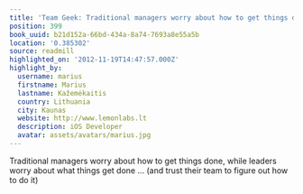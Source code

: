 ```yaml
---
title: 'Team Geek: Traditional managers worry about how to get things done, whi…'
position: 399
book_uuid: b21d152a-66bd-434a-8a74-7693a8e55a5b
location: '0.385302'
source: readmill
highlighted_on: '2012-11-19T14:47:57.000Z'
highlight_by:
  username: marius
  firstname: Marius
  lastname: Kažemėkaitis
  country: Lithuania
  city: Kaunas
  website: http://www.lemonlabs.lt
  description: iOS Developer
  avatar: assets/avatars/marius.jpg
---
```


Traditional managers worry about how to get things done, while leaders worry about what things get done … (and trust their team to figure out how to do it)